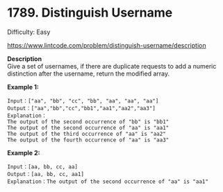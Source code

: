 # 1789. Distinguish Username

Difficulty: Easy

https://www.lintcode.com/problem/distinguish-username/description

**Description**  
Give a set of usernames, if there are duplicate requests to add a numeric distinction after the username, return the modified array.

**Example 1:**
```
Input：["aa", "bb", "cc", "bb", "aa", "aa", "aa"]
Output：["aa","bb","cc","bb1","aa1","aa2","aa3"]
Explanation：
The output of the second occurrence of "bb" is "bb1"
The output of the second occurrence of "aa" is "aa1"
The output of the third occurrence of "aa" is "aa2"
The output of the fourth occurrence of "aa" is "aa3"
```

**Example 2:**
```
Input：[aa, bb, cc, aa]
Output：[aa, bb, cc, aa1]
Explanation：The output of the second occurrence of "aa" is "aa1"
```
